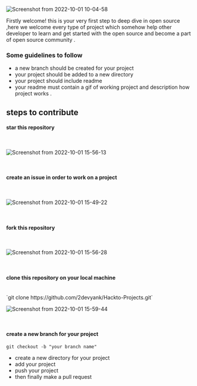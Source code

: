 ![Screenshot from 2022-10-01 10-04-58](https://user-images.githubusercontent.com/78840243/193392724-1a45dcfb-73a6-412d-bcff-c44d6b3cf00b.png)

Firstly welcome! this is your very first step to deep dive in open source ,here we welcome every type of project which somehow help other developer to learn and get started with the open source and become a part of open source community .

### Some guidelines to follow
- a new branch should be created for your project
- your project should be added to a new directory
- your project should include readme
- your readme must contain a gif of working project and description how project works .

## steps to contribute
#### star this repository

<br/>

![Screenshot from 2022-10-01 15-56-13](https://user-images.githubusercontent.com/78840243/193405097-dfa91e67-f2be-47a7-bcd6-6334c1c84ba6.png)

<br/>

#### create an issue in order to work on a project
<br/>

![Screenshot from 2022-10-01 15-49-22](https://user-images.githubusercontent.com/78840243/193405112-72caaeb1-11ba-4dea-bc70-33cf599c2448.png)

<br/>


#### fork this repository
<br/>

![Screenshot from 2022-10-01 15-56-28](https://user-images.githubusercontent.com/78840243/193405102-2434710c-b0f8-431b-a261-4c7ca3a07338.png)

<br/>

#### clone this repository on your local machine
<br/>
`git clone https://github.com/2devyank/Hackto-Projects.git`
<br/>

![Screenshot from 2022-10-01 15-59-44](https://user-images.githubusercontent.com/78840243/193405214-9f2f96a5-a5ca-4fbd-82af-225263dc2d28.png)

<br/>


#### create a new branch for your project

`git checkout -b "your branch name"`

- create a new directory for your project 
- add your project 
- push your project
- then finally make a pull request

